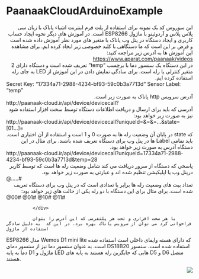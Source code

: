 # PaanaakCloudArduinoExample
<div dir="rtl">
    این سوروس کد یک نمونه برای استفاده از پلت فرم اینترنت اشیاء پاناک با  
  زبان سی پلاس پلاس و آردوئینو با ماژول 
  ESP8266
  است.
  در آموزش های دیگر نحوه ایجاد حساب کاربری و ایجاد دستگاه در پنل وب پاناک با متغیر های مورد نظر آموزش داده شده است و فرض بر این است که ما دستگاهی با کلید خصوصی زیر ایجاد کرده ایم. برای مشاهده این آموزش ها به آدرس زیر مراجعه کنید:
    <div dir="rtl">
        <a href="https://www.aparat.com/paanaak/videos">https://www.aparat.com/paanaak/videos</a>
    </div>
    در این دستگاه یک سنسور دما با برچسب 
“temp”
 تعریف شده است و دستگاه دارای 2 متغیر کنترلی یا رله است. برای سادگی نمایش دادن در این آموزش از
 LED
 به جای رله استفاده کرده ایم.
    <div dir="ltr">        
        Secret Key: “17334a71-2988-4234-bf93-59c0b3a7713d”
        Sensor Label: “temp”
    </div>
    آدرس سرویس 
http 
پاناک به صورت زیر است.
    <div dir="ltr">        
        http://paanaak-cloud.ir/api/device/devicecall?
    </div>
    آدرسی که باید برای ارسال و دریافت اطلاعات دستگاه توسط سخت افزار استفاده شود نیز به صورت زیر خواهد بود:
    <div dir="ltr">        
        http://paanaak-cloud.ir/api/device/devicecall?uniqueId=<SecretKey>&<Label1>=<Valu1>&<Label2>=<Valu2>...&state=[01...]<LabelN>=<ValuN>        
    </div>      
که
  state 
در پایان آن وضعیت رله ها به صورت 0 و 1 است و استفاده از آن اختیاری است.
باید تمامی 
Label
 ها در پنل وب برای دستگاه تعریف شده باشند.
برای مثال در این دستگاه آدرس به صورت زیر خواهد بود.
            <div dir="ltr">        
http://paanaak-cloud.ir/api/device/devicecall?uniqueId=17334a71-2988-4234-bf93-59c0b3a7713d&temp=28
        </div>
        پاسخی که دستگاه از سرور دریافت می کند شامل وضعیت رله ها است که توسط کاربر درپنل وب یا اپلیکیشن تنظیم شده اند و عبارتی به صورت زیر خواهد بود.
            <div dir="ltr">        
@<S1><S2><S3><S4>…..<SN>#
              </div>
تعداد بیت های وضعیت رله ها برابر با تعدادی است که در پنل وب برای دستگاه تعریف شده است.
برای مثال برای این دستگاه با دو رله یکی از حالت های زیر خواهد بود:
            <div dir="ltr">        
              @00#
@01#
@10#
@11#

              </div>
              
              با هر سخت افزاری و تحت هر پلتفرمی که این آدرس را بتوان فراخوانی کرد می توان از سرویس پاناک بهره برد. در این کد  به دلیل سادگی استفاده از ماژول
 ESP8266
 مدل
 Wemos D1 mini lite 
که دارای هسته وایفای داخلی است استفاده شده است. به عنوان سنسور دما نیز از سنسور دمای 
DS18B20 
استفاده شده است.
سنسور دما به پایه
 D1 
ماژول و
 LED
 هایی که جایگزین رله هستند به پایه های D5 و D6 متصل هستند.
</div>
<img src="https://github.com/paanaak/PaanaakCloudArduinoExample/blob/main/esp8266Panak.png?raw=true"/>

